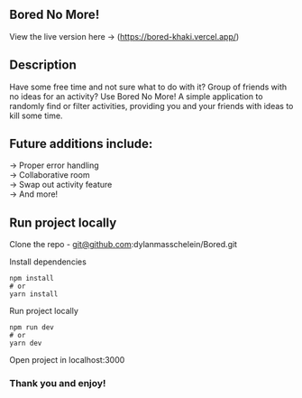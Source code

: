 ## Bored No More!
View the live version here -> (https://bored-khaki.vercel.app/)

## Description
Have some free time and not sure what to do with it? Group of friends with no ideas for an activity? Use Bored No More! A simple application to randomly find or filter activities, providing you and your friends with ideas to kill some time.

## Future additions include:  
-> Proper error handling  
-> Collaborative room  
-> Swap out activity feature  
-> And more!  

## Run project locally
Clone the repo - git@github.com:dylanmasschelein/Bored.git

Install dependencies

```
npm install
# or
yarn install
```

Run project locally
```
npm run dev
# or
yarn dev
```

Open project in localhost:3000

### Thank you and enjoy!
